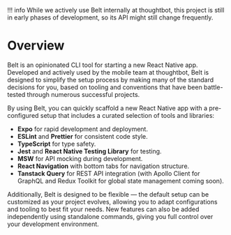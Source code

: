 !!! info
    While we actively use Belt internally at thoughtbot, this project is still in early phases of development, so its API might still change frequently.


# Overview

Belt is an opinionated CLI tool for starting a new React Native app. Developed and actively used by the mobile team at thoughtbot, Belt is designed to simplify the setup process by making many of the standard decisions for you, based on tooling and conventions that have been battle-tested through numerous successful projects.

By using Belt, you can quickly scaffold a new React Native app with a pre-configured setup that includes a curated selection of tools and libraries:

- **Expo** for rapid development and deployment.
- **ESLint** and **Prettier** for consistent code style.
- **TypeScript** for type safety.
- **Jest** and **React Native Testing Library** for testing.
- **MSW** for API mocking during development.
- **React Navigation** with bottom tabs for navigation structure.
- **Tanstack Query** for REST API integration (with Apollo Client for GraphQL and Redux Toolkit for global state management coming soon).

<!-- @todo Add link to the Commands section -->
Additionally, Belt is designed to be flexible — the default setup can be customized as your project evolves, allowing you to adapt configurations and tooling to best fit your needs. New features can also be added independently using standalone commands, giving you full control over your development environment.
